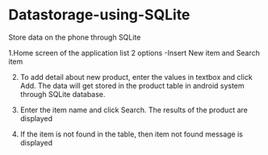 # Datastorage-using-SQLite
Store data on the phone through SQLite

1.Home screen of the application list 2 options -Insert New item and Search item




 








2. To add detail about new product, enter the values in textbox and click Add. The data will get stored in the product table in android system through SQLite database.  



 













3. Enter the item name and click Search. The results of the product are displayed 



 












4. If the item is not found in the table, then item not found message is displayed 





